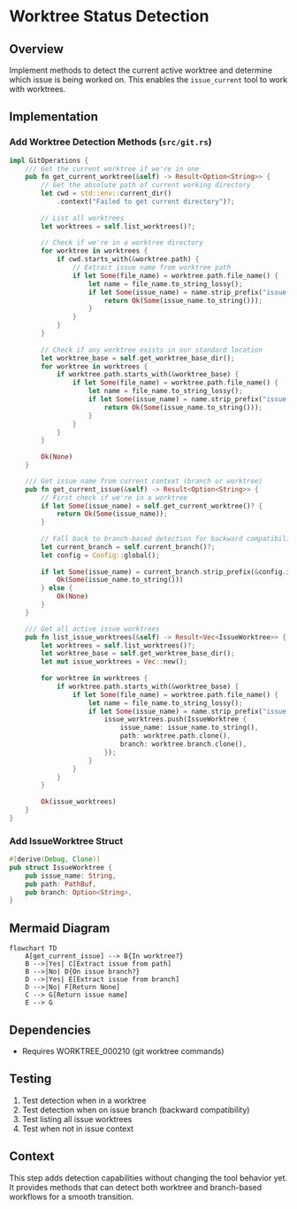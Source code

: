 # Worktree Status Detection

## Overview
Implement methods to detect the current active worktree and determine which issue is being worked on. This enables the `issue_current` tool to work with worktrees.

## Implementation

### Add Worktree Detection Methods (`src/git.rs`)

```rust
impl GitOperations {
    /// Get the current worktree if we're in one
    pub fn get_current_worktree(&self) -> Result<Option<String>> {
        // Get the absolute path of current working directory
        let cwd = std::env::current_dir()
            .context("Failed to get current directory")?;
        
        // List all worktrees
        let worktrees = self.list_worktrees()?;
        
        // Check if we're in a worktree directory
        for worktree in worktrees {
            if cwd.starts_with(&worktree.path) {
                // Extract issue name from worktree path
                if let Some(file_name) = worktree.path.file_name() {
                    let name = file_name.to_string_lossy();
                    if let Some(issue_name) = name.strip_prefix("issue-") {
                        return Ok(Some(issue_name.to_string()));
                    }
                }
            }
        }
        
        // Check if any worktree exists in our standard location
        let worktree_base = self.get_worktree_base_dir();
        for worktree in worktrees {
            if worktree.path.starts_with(&worktree_base) {
                if let Some(file_name) = worktree.path.file_name() {
                    let name = file_name.to_string_lossy();
                    if let Some(issue_name) = name.strip_prefix("issue-") {
                        return Ok(Some(issue_name.to_string()));
                    }
                }
            }
        }
        
        Ok(None)
    }

    /// Get issue name from current context (branch or worktree)
    pub fn get_current_issue(&self) -> Result<Option<String>> {
        // First check if we're in a worktree
        if let Some(issue_name) = self.get_current_worktree()? {
            return Ok(Some(issue_name));
        }
        
        // Fall back to branch-based detection for backward compatibility
        let current_branch = self.current_branch()?;
        let config = Config::global();
        
        if let Some(issue_name) = current_branch.strip_prefix(&config.issue_branch_prefix) {
            Ok(Some(issue_name.to_string()))
        } else {
            Ok(None)
        }
    }

    /// Get all active issue worktrees
    pub fn list_issue_worktrees(&self) -> Result<Vec<IssueWorktree>> {
        let worktrees = self.list_worktrees()?;
        let worktree_base = self.get_worktree_base_dir();
        let mut issue_worktrees = Vec::new();
        
        for worktree in worktrees {
            if worktree.path.starts_with(&worktree_base) {
                if let Some(file_name) = worktree.path.file_name() {
                    let name = file_name.to_string_lossy();
                    if let Some(issue_name) = name.strip_prefix("issue-") {
                        issue_worktrees.push(IssueWorktree {
                            issue_name: issue_name.to_string(),
                            path: worktree.path.clone(),
                            branch: worktree.branch.clone(),
                        });
                    }
                }
            }
        }
        
        Ok(issue_worktrees)
    }
}
```

### Add IssueWorktree Struct

```rust
#[derive(Debug, Clone)]
pub struct IssueWorktree {
    pub issue_name: String,
    pub path: PathBuf,
    pub branch: Option<String>,
}
```

## Mermaid Diagram

```mermaid
flowchart TD
    A[get_current_issue] --> B{In worktree?}
    B -->|Yes| C[Extract issue from path]
    B -->|No| D{On issue branch?}
    D -->|Yes| E[Extract issue from branch]
    D -->|No| F[Return None]
    C --> G[Return issue name]
    E --> G
```

## Dependencies
- Requires WORKTREE_000210 (git worktree commands)

## Testing
1. Test detection when in a worktree
2. Test detection when on issue branch (backward compatibility)
3. Test listing all issue worktrees
4. Test when not in issue context

## Context
This step adds detection capabilities without changing the tool behavior yet. It provides methods that can detect both worktree and branch-based workflows for a smooth transition.